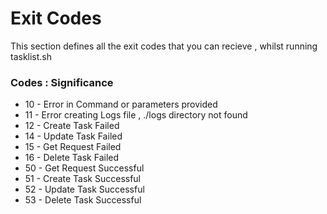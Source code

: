 # Exit Codes
This section defines all the exit codes that you can recieve , whilst running tasklist.sh

### Codes : Significance
- 10 - Error in Command or parameters provided
- 11 - Error creating Logs file , ./logs directory not found
- 12 - Create Task Failed
- 14 - Update Task Failed
- 15 - Get Request Failed
- 16 - Delete Task Failed
- 50 - Get Request Successful
- 51 - Create Task Successful
- 52 - Update Task Successful
- 53 - Delete Task Successful




